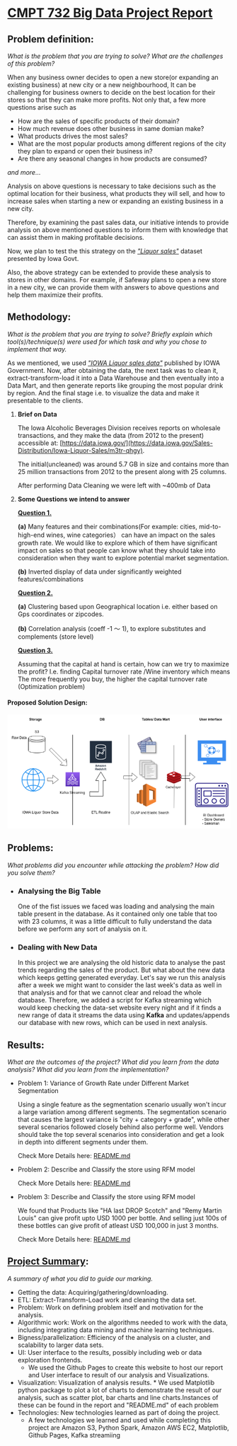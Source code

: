 # <u> CMPT 732 Big Data Project Report</u>

## Problem definition: 
*What is the problem that you are trying to solve? What are the challenges of this problem?*


When any business owner decides to open a new store(or expanding an existing business) at new city or a new neighbourhood, It can be challenging for business owners to decide on the best location for their stores so that they can make more profits.
Not only that, a few more questions arise such as

- How are the sales of specific products of their domain?
- How much revenue does other business in same domian make?
- What products drives the most sales?
- What are the most popular products among different regions of the city they plan to expand or open their business in?
- Are there any seasonal changes in how products are consumed? 

*and more...*

Analysis on above questions is necessary to take decisions such as the optimal location for their business,  what products they will sell, and how to increase sales when starting a new or
expanding an existing business in a new city.


Therefore, by examining the past sales data, our
initiative intends to provide analysis on above mentioned questions to inform them with knowledge that can assist them in making profitable decisions.

Now, we plan to test the this strategy on the *["Liquor sales"](https://data.iowa.gov/Sales-Distribution/Iowa-Liquor-Sales/m3tr-qhgy)* dataset presented by Iowa Govt. 

Also, the above strategy can be extended to provide these analysis to stores in other domains.
For example, if Safeway plans to open a new store in a new city, we can provide them with answers to above questions and help them maximize their profits.


## Methodology: 
*What is the problem that you are trying to solve? Briefly explain which tool(s)/technique(s) were used for which task and why you chose to implement that way.*

As we mentioned, we used *["IOWA Liquor sales data"](https://data.iowa.gov/Sales-Distribution/Iowa-Liquor-Sales/m3tr-qhgy)* published by IOWA Government.
Now, after obtaining the data, the next task was to clean it, extract-transform-load it into a Data Warehouse and then eventually into a Data Mart, and then generate reports like grouping the most popular drink by region. And the final stage i.e. to visualize the data and make it presentable to the clients.

 1. **Brief on Data**

    The Iowa Alcoholic Beverages Division receives reports on wholesale transactions, and they make the data (from 2012 to the present) accessible at: [https://data.iowa.gov/](https://data.iowa.gov/Sales-Distribution/Iowa-Liquor-Sales/m3tr-qhgy).

    The initial(uncleaned) was around 5.7 GB in size and contains more than 25 million transactions from 2012 to the present along with 25 columns. 

    After performing Data Cleaning we were left with ~400mb of Data

2. **Some Questions we intend to answer**

    [**Question 1.**](https://github.sfu.ca/sna101/3_datamen_CMPT_732_project/tree/main/src/growth_rate#variance-of-growth-rate-under-different-market-segmentation)
    
    **(a)** Many features and their combinations(For example: cities, mid-to-high-end wines, wine categories） can have an impact on the sales growth rate. We would like to explore which of them have significant impact on sales so that people can know what they should take into consideration when they want to explore potential market segmentation.

    **(b)** Inverted display of data under significantly weighted features/combinations

    [**Question 2.**](https://github.sfu.ca/sna101/3_datamen_CMPT_732_project/tree/main/src/Q2_RFM_Cluster#describe-and-classify-the-store-using-rfm-model)

    **(a)** Clustering based upon Geographical location i.e. either based on Gps coordinates or zipcodes.

    **(b)** Correlation analysis (coeff -1 ～ 1), to explore substitutes and complements (store level)

    [**Question 3.**](https://github.sfu.ca/sna101/3_datamen_CMPT_732_project/tree/main/src/Q3_Optimization_problem#optimizing-profit)

     Assuming that the capital at hand is certain, how can we try to maximize the profit? I.e.  finding Capital turnover rate /Wine inventory which means The more frequently you buy, the higher the capital turnover rate (Optimization problem)


#### Proposed Solution Design:
![Alt text](./project_design.png)


## Problems: 
*What problems did you encounter while attacking the problem? How did you solve them?*

- ### Analysing the Big Table
    One of the fist issues we faced was loading and analysing the main table present in the database. As it contained only one table that too with 23 columns, it was a little difficult to fully understand the data before we perform any sort of analysis on it.

- ### Dealing with New Data
   In this project we are analysing the old historic data to analyse the past trends regarding the sales of the product. But what about the new data which keeps getting generated everyday. Let's say we run this analysis after a week we might want to consider the last week's data as well in that analysis and for that we cannot clear and reload the whole database. Therefore, we added a script for Kafka streaming which would keep checking the data-set website every night and if it finds a new range of data it streams the data using **Kafka** and updates/appends our database with new rows, which can be used in next analysis.


## Results: 
*What are the outcomes of the project? What did you learn from the data analysis? What did you learn from the implementation?*

- Problem 1: Variance of Growth Rate under Different Market Segmentation

    Using a single feature as the segmentation scenario usually won't incur a large variation among different segments. The segmentation scenario that causes the largest variance is "city + category + grade", while other several scenarios followed closely behind also performe well. Vendors should take the top several scenarios into consideration and get a look in depth into different segments under them.

    Check More Details here: [README.md](https://github.sfu.ca/sna101/3_datamen_CMPT_732_project/tree/main/src/Q1_Growth_Rate#results)

- Problem 2: Describe and Classify the store using RFM model

    Check More Details here: [README.md](https://github.sfu.ca/sna101/3_datamen_CMPT_732_project/tree/main/src/Q2_RFM_Cluster#result)


- Problem 3: Describe and Classify the store using RFM model

    We found that Products like "HA last DROP Scotch" and "Remy Martin Louis" can give profit upto USD 1000 per bottle.
And selling just 100s of these bottles can give profit of atleast USD 100,000 in just 3 months.

    Check More Details here: [README.md](https://github.sfu.ca/sna101/3_datamen_CMPT_732_project/tree/main/src/Q3_Optimization_problem#results)




## [Project Summary](https://coursys.sfu.ca/2022fa-cmpt-732-g1/pages/ProjectSummary): 
*A summary of what you did to guide our marking.*


- Getting the data: Acquiring/gathering/downloading.
- ETL: Extract-Transform-Load work and cleaning the data set.
- Problem: Work on defining problem itself and motivation for the analysis.
- Algorithmic work: Work on the algorithms needed to work with the data, including integrating data mining and machine learning techniques.
- Bigness/parallelization: Efficiency of the analysis on a cluster, and scalability to larger data sets.
-  UI: User interface to the results, possibly including web or data exploration frontends.
      * We used the Github Pages to create this website to host our report and User interface to result of our analysis and Visualizations.
- Visualization: Visualization of analysis results.
      * We used Matplotlib python package to plot a lot of charts to demonstrate the result of our analysis, such as scatter plot, bar charts and line charts.Instances of these can be found in the report and "README.md" of each problem
- Technologies: New technologies learned as part of doing the project. 
    * A few technologies we learned and used while completing this project are Amazon S3, Python Spark, Amazon AWS EC2, Matplotlib, Github Pages, Kafka streamiing

